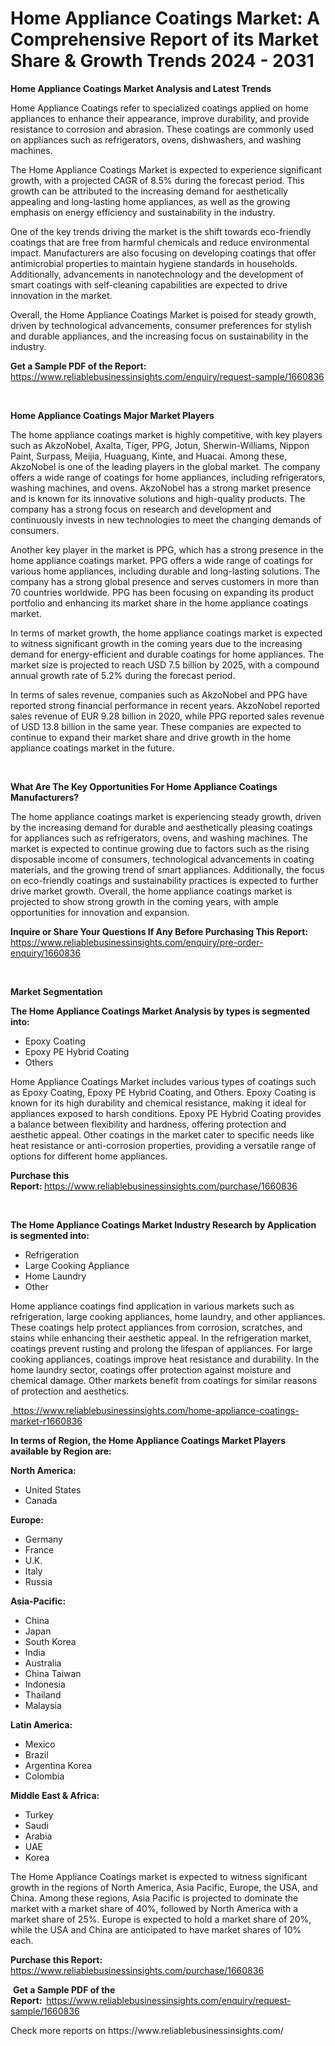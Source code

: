 <p><h1>Home Appliance Coatings Market: A Comprehensive Report of its Market Share & Growth Trends 2024 - 2031</h1></p><p><strong>Home Appliance Coatings Market Analysis and Latest Trends</strong></p>
<p><p>Home Appliance Coatings refer to specialized coatings applied on home appliances to enhance their appearance, improve durability, and provide resistance to corrosion and abrasion. These coatings are commonly used on appliances such as refrigerators, ovens, dishwashers, and washing machines.</p><p>The Home Appliance Coatings Market is expected to experience significant growth, with a projected CAGR of 8.5% during the forecast period. This growth can be attributed to the increasing demand for aesthetically appealing and long-lasting home appliances, as well as the growing emphasis on energy efficiency and sustainability in the industry.</p><p>One of the key trends driving the market is the shift towards eco-friendly coatings that are free from harmful chemicals and reduce environmental impact. Manufacturers are also focusing on developing coatings that offer antimicrobial properties to maintain hygiene standards in households. Additionally, advancements in nanotechnology and the development of smart coatings with self-cleaning capabilities are expected to drive innovation in the market.</p><p>Overall, the Home Appliance Coatings Market is poised for steady growth, driven by technological advancements, consumer preferences for stylish and durable appliances, and the increasing focus on sustainability in the industry.</p></p>
<p><strong>Get a Sample PDF of the Report:&nbsp;</strong> <a href="https://www.reliablebusinessinsights.com/enquiry/request-sample/1660836">https://www.reliablebusinessinsights.com/enquiry/request-sample/1660836</a></p>
<p>&nbsp;</p>
<p><strong>Home Appliance Coatings Major Market Players</strong></p>
<p><p>The home appliance coatings market is highly competitive, with key players such as AkzoNobel, Axalta, Tiger, PPG, Jotun, Sherwin-Williams, Nippon Paint, Surpass, Meijia, Huaguang, Kinte, and Huacai. Among these, AkzoNobel is one of the leading players in the global market. The company offers a wide range of coatings for home appliances, including refrigerators, washing machines, and ovens. AkzoNobel has a strong market presence and is known for its innovative solutions and high-quality products. The company has a strong focus on research and development and continuously invests in new technologies to meet the changing demands of consumers.</p><p>Another key player in the market is PPG, which has a strong presence in the home appliance coatings market. PPG offers a wide range of coatings for various home appliances, including durable and long-lasting solutions. The company has a strong global presence and serves customers in more than 70 countries worldwide. PPG has been focusing on expanding its product portfolio and enhancing its market share in the home appliance coatings market.</p><p>In terms of market growth, the home appliance coatings market is expected to witness significant growth in the coming years due to the increasing demand for energy-efficient and durable coatings for home appliances. The market size is projected to reach USD 7.5 billion by 2025, with a compound annual growth rate of 5.2% during the forecast period.</p><p>In terms of sales revenue, companies such as AkzoNobel and PPG have reported strong financial performance in recent years. AkzoNobel reported sales revenue of EUR 9.28 billion in 2020, while PPG reported sales revenue of USD 13.8 billion in the same year. These companies are expected to continue to expand their market share and drive growth in the home appliance coatings market in the future.</p></p>
<p>&nbsp;</p>
<p><strong>What Are The Key Opportunities For Home Appliance Coatings Manufacturers?</strong></p>
<p><p>The home appliance coatings market is experiencing steady growth, driven by the increasing demand for durable and aesthetically pleasing coatings for appliances such as refrigerators, ovens, and washing machines. The market is expected to continue growing due to factors such as the rising disposable income of consumers, technological advancements in coating materials, and the growing trend of smart appliances. Additionally, the focus on eco-friendly coatings and sustainability practices is expected to further drive market growth. Overall, the home appliance coatings market is projected to show strong growth in the coming years, with ample opportunities for innovation and expansion.</p></p>
<p><strong>Inquire or Share Your Questions If Any Before Purchasing This Report:</strong> <a href="https://www.reliablebusinessinsights.com/enquiry/pre-order-enquiry/1660836">https://www.reliablebusinessinsights.com/enquiry/pre-order-enquiry/1660836</a></p>
<p>&nbsp;</p>
<p><strong>Market Segmentation</strong></p>
<p><strong>The Home Appliance Coatings Market Analysis by types is segmented into:</strong></p>
<p><ul><li>Epoxy Coating</li><li>Epoxy PE Hybrid Coating</li><li>Others</li></ul></p>
<p><p>Home Appliance Coatings Market includes various types of coatings such as Epoxy Coating, Epoxy PE Hybrid Coating, and Others. Epoxy Coating is known for its high durability and chemical resistance, making it ideal for appliances exposed to harsh conditions. Epoxy PE Hybrid Coating provides a balance between flexibility and hardness, offering protection and aesthetic appeal. Other coatings in the market cater to specific needs like heat resistance or anti-corrosion properties, providing a versatile range of options for different home appliances.</p></p>
<p><strong>Purchase this Report:&nbsp;</strong><a href="https://www.reliablebusinessinsights.com/purchase/1660836">https://www.reliablebusinessinsights.com/purchase/1660836</a></p>
<p>&nbsp;</p>
<p><strong>The Home Appliance Coatings Market Industry Research by Application is segmented into:</strong></p>
<p><ul><li>Refrigeration</li><li>Large Cooking Appliance</li><li>Home Laundry</li><li>Other</li></ul></p>
<p><p>Home appliance coatings find application in various markets such as refrigeration, large cooking appliances, home laundry, and other appliances. These coatings help protect appliances from corrosion, scratches, and stains while enhancing their aesthetic appeal. In the refrigeration market, coatings prevent rusting and prolong the lifespan of appliances. For large cooking appliances, coatings improve heat resistance and durability. In the home laundry sector, coatings offer protection against moisture and chemical damage. Other markets benefit from coatings for similar reasons of protection and aesthetics.</p></p>
<p><a href="https://www.reliablebusinessinsights.com/home-appliance-coatings-market-r1660836">&nbsp;https://www.reliablebusinessinsights.com/home-appliance-coatings-market-r1660836</a></p>
<p><strong>In terms of Region, the Home Appliance Coatings Market Players available by Region are:</strong></p>
<p>
    <p> <strong> North America: </strong>
        <ul>
            <li>United States</li>
            <li>Canada</li>
        </ul>
        </p> 
    <p> <strong> Europe: </strong>
        <ul>
            <li>Germany</li>
            <li>France</li>
            <li>U.K.</li>
            <li>Italy</li>
            <li>Russia</li>
        </ul>
        </p> 
    <p> <strong> Asia-Pacific: </strong>
        <ul>
            <li>China</li>
            <li>Japan</li>
            <li>South Korea</li>
            <li>India</li>
            <li>Australia</li>
            <li>China Taiwan</li>
            <li>Indonesia</li>
            <li>Thailand</li>
            <li>Malaysia</li>
        </ul>
        </p> 
    <p> <strong> Latin America: </strong>
        <ul>
            <li>Mexico</li>
            <li>Brazil</li>
            <li>Argentina Korea</li>
            <li>Colombia</li>
        </ul>
        </p> 
    <p> <strong> Middle East & Africa: </strong>
        <ul>
            <li>Turkey</li>
            <li>Saudi</li>
            <li>Arabia</li>
            <li>UAE</li>
            <li>Korea</li>
        </ul>
    </p>
    </p>
<p><p>The Home Appliance Coatings market is expected to witness significant growth in the regions of North America, Asia Pacific, Europe, the USA, and China. Among these regions, Asia Pacific is projected to dominate the market with a market share of 40%, followed by North America with a market share of 25%. Europe is expected to hold a market share of 20%, while the USA and China are anticipated to have market shares of 10% each.</p></p>
<p><strong>Purchase this Report: </strong><a href="https://www.reliablebusinessinsights.com/purchase/1660836">https://www.reliablebusinessinsights.com/purchase/1660836</a></p>
<p>&nbsp;<strong>Get a Sample PDF of the Report:&nbsp;&nbsp;</strong><a href="https://www.reliablebusinessinsights.com/enquiry/request-sample/1660836">https://www.reliablebusinessinsights.com/enquiry/request-sample/1660836</a></p>
<p><strong></strong></p>
<p>Check more reports on https://www.reliablebusinessinsights.com/</p>